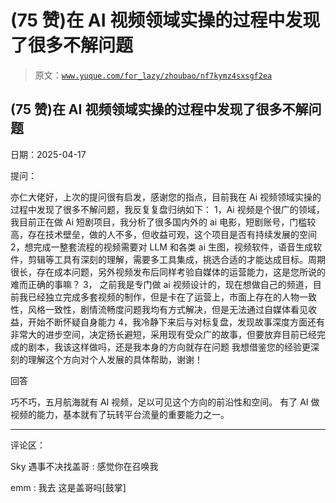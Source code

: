 # (75 赞)在 AI 视频领域实操的过程中发现了很多不解问题

> 原文：[`www.yuque.com/for_lazy/zhoubao/nf7kymz4sxsgf2ea`](https://www.yuque.com/for_lazy/zhoubao/nf7kymz4sxsgf2ea)

## (75 赞)在 AI 视频领域实操的过程中发现了很多不解问题

日期：2025-04-17

提问：

亦仁大佬好，上次的提问很有启发，感谢您的指点，目前我在 Ai 视频领域实操的过程中发现了很多不解问题，我反复复盘归纳如下：
1，Ai 视频是个很广的领域，我目前正在做 Ai 短剧项目，我分析了很多国内外的 ai 电影，短剧账号，门槛较高，存在技术壁垒，做的人不多，但收益可观，这个项目是否有持续发展的空间
2，想完成一整套流程的视频需要对 LLM 和各类 ai 生图，视频软件，语音生成软件，剪辑等工具有深刻的理解，需要多工具集成，挑选合适的才能达成目标。周期很长，存在成本问题，另外视频发布后同样考验自媒体的运营能力，这是您所说的难而正确的事嘛？
3，
之前我是专门做 ai 视频设计的，现在想做自己的频道，目前我已经独立完成多套视频的制作，但是卡在了运营上，市面上存在的人物一致性，风格一致性，剧情流畅度问题我均有方式解决，但是无法通过自媒体看见收益，开始不断怀疑自身能力
4，我冷静下来后与对标复盘，发现故事深度方面还有非常大的进步空间，决定扬长避短，采用现有受众广的故事，但要放弃目前已经完成的剧本，我该这样做吗，还是我本身的方向就存在问题
我想借鉴您的经验更深刻的理解这个方向对个人发展的具体帮助，谢谢！

回答

巧不巧，五月航海就有 AI 视频，足以可见这个方向的前沿性和空间。 有了 AI 做视频的能力，基本就有了玩转平台流量的重要能力之一。

* * *

评论区：

Sky 遇事不决找盖哥 : 感觉你在召唤我

emm : 我去 这是盖哥吗[鼓掌]
